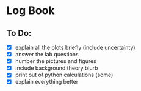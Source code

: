 # Log Book

## To Do:


-[x] explain all the plots briefly (include uncertainty)
-[x] answer the lab questions
-[x] number the pictures and figures
-[x] include background theory blurb
-[x] print out of python calculations (some)
-[x] explain everything better
